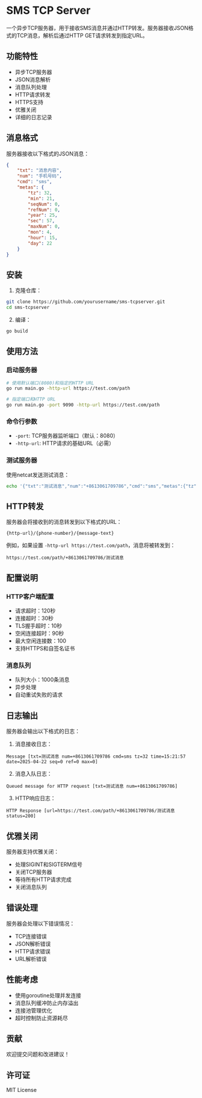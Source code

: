 # SMS TCP Server

一个异步TCP服务器，用于接收SMS消息并通过HTTP转发。服务器接收JSON格式的TCP消息，解析后通过HTTP GET请求转发到指定URL。

## 功能特性

- 异步TCP服务器
- JSON消息解析
- 消息队列处理
- HTTP请求转发
- HTTPS支持
- 优雅关闭
- 详细的日志记录

## 消息格式

服务器接收以下格式的JSON消息：

```json
{
    "txt": "消息内容",
    "num": "手机号码",
    "cmd": "sms",
    "metas": {
        "tz": 32,
        "min": 21,
        "seqNum": 0,
        "refNum": 0,
        "year": 25,
        "sec": 57,
        "maxNum": 0,
        "mon": 4,
        "hour": 15,
        "day": 22
    }
}
```

## 安装

1. 克隆仓库：
```bash
git clone https://github.com/yourusername/sms-tcpserver.git
cd sms-tcpserver
```

2. 编译：
```bash
go build
```

## 使用方法

### 启动服务器

```bash
# 使用默认端口(8080)和指定的HTTP URL
go run main.go -http-url https://test.com/path

# 指定端口和HTTP URL
go run main.go -port 9090 -http-url https://test.com/path
```

### 命令行参数

- `-port`: TCP服务器监听端口（默认：8080）
- `-http-url`: HTTP请求的基础URL（必需）

### 测试服务器

使用netcat发送测试消息：

```bash
echo '{"txt":"测试消息","num":"+8613061709786","cmd":"sms","metas":{"tz":32,"min":21,"seqNum":0,"refNum":0,"year":25,"sec":57,"maxNum":0,"mon":4,"hour":15,"day":22}}' | nc localhost 8080
```

## HTTP转发

服务器会将接收到的消息转发到以下格式的URL：
```
{http-url}/{phone-number}/{message-text}
```

例如，如果设置 `-http-url https://test.com/path`，消息将被转发到：
```
https://test.com/path/+8613061709786/测试消息
```

## 配置说明

### HTTP客户端配置

- 请求超时：120秒
- 连接超时：30秒
- TLS握手超时：10秒
- 空闲连接超时：90秒
- 最大空闲连接数：100
- 支持HTTPS和自签名证书

### 消息队列

- 队列大小：1000条消息
- 异步处理
- 自动重试失败的请求

## 日志输出

服务器会输出以下格式的日志：

1. 消息接收日志：
```
Message [txt=测试消息 num=+8613061709786 cmd=sms tz=32 time=15:21:57 date=2025-04-22 seq=0 ref=0 max=0]
```

2. 消息入队日志：
```
Queued message for HTTP request [txt=测试消息 num=+8613061709786]
```

3. HTTP响应日志：
```
HTTP Response [url=https://test.com/path/+8613061709786/测试消息 status=200]
```

## 优雅关闭

服务器支持优雅关闭：
- 处理SIGINT和SIGTERM信号
- 关闭TCP服务器
- 等待所有HTTP请求完成
- 关闭消息队列

## 错误处理

服务器会处理以下错误情况：
- TCP连接错误
- JSON解析错误
- HTTP请求错误
- URL解析错误

## 性能考虑

- 使用goroutine处理并发连接
- 消息队列缓冲防止内存溢出
- 连接池管理优化
- 超时控制防止资源耗尽

## 贡献

欢迎提交问题和改进建议！

## 许可证

MIT License 